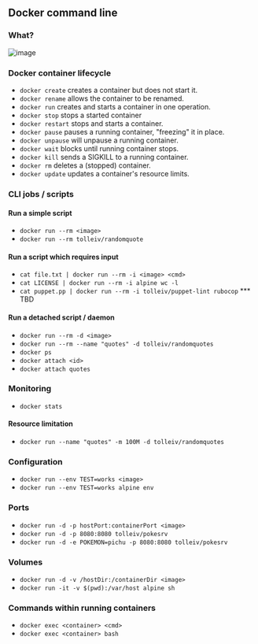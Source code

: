 ## Docker command line

### What?

![image](https://docs.docker.com/engine/article-img/architecture.svg)

### Docker container lifecycle
  * `docker create` creates a container but does not start it.
  * `docker rename` allows the container to be renamed.
  * `docker run` creates and starts a container in one operation.
  * `docker stop` stops a started container
  * `docker restart` stops and starts a container.
  * `docker pause` pauses a running container, "freezing" it in place.
  * `docker unpause` will unpause a running container.
  * `docker wait` blocks until running container stops.
  * `docker kill` sends a SIGKILL to a running container.
  * `docker rm` deletes a (stopped) container.
  * `docker update` updates a container's resource limits.

### CLI jobs / scripts
#### Run a simple script
  * `docker run --rm <image>`
  * `docker run --rm tolleiv/randomquote`

#### Run a script which requires input
  * `cat file.txt | docker run --rm -i <image> <cmd>`
  * `cat LICENSE | docker run --rm -i alpine wc -l`
  * `cat puppet.pp | docker run --rm -i tolleiv/puppet-lint rubocop` *** TBD
  
#### Run a detached script / daemon
  * `docker run --rm -d <image>`
  * `docker run --rm --name "quotes" -d tolleiv/randomquotes`
  *  `docker ps`
  *  `docker attach <id>`
  *  `docker attach quotes`

### Monitoring
  * `docker stats`

#### Resource limitation
  * `docker run --name "quotes" -m 100M -d tolleiv/randomquotes`

### Configuration
 * `docker run --env TEST=works <image>`
 * `docker run --env TEST=works alpine env`
  
### Ports
  * `docker run -d -p hostPort:containerPort <image>`
  * `docker run -d -p 8080:8080 tolleiv/pokesrv`
  * `docker run -d -e POKEMON=pichu -p 8080:8080 tolleiv/pokesrv`

### Volumes
  * `docker run -d -v /hostDir:/containerDir <image>`
  * `docker run -it -v $(pwd):/var/host alpine sh`


### Commands within running containers
 * `docker exec <container> <cmd>`
 * `docker exec <container> bash`